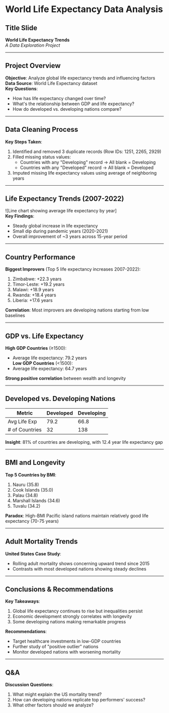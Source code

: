 # World Life Expectancy Data Analysis

## Title Slide
**World Life Expectancy Trends**  
*A Data Exploration Project*  

---

## Project Overview
**Objective**: Analyze global life expectancy trends and influencing factors  
**Data Source**: World Life Expectancy dataset  
**Key Questions**:
- How has life expectancy changed over time?
- What's the relationship between GDP and life expectancy?
- How do developed vs. developing nations compare?

---

## Data Cleaning Process
**Key Steps Taken**:
1. Identified and removed 3 duplicate records (Row IDs: 1251, 2265, 2929)
2. Filled missing status values:
   - Countries with any "Developing" record → All blank = Developing
   - Countries with any "Developed" record → All blank = Developed
3. Imputed missing life expectancy values using average of neighboring years

---

## Life Expectancy Trends (2007-2022)
![Line chart showing average life expectancy by year]  
**Key Findings**:
- Steady global increase in life expectancy
- Small dip during pandemic years (2020-2021)
- Overall improvement of ~3 years across 15-year period

---

## Country Performance
**Biggest Improvers** (Top 5 life expectancy increases 2007-2022):
1. Zimbabwe: +22.3 years
2. Timor-Leste: +19.2 years
3. Malawi: +18.9 years
4. Rwanda: +18.4 years
5. Liberia: +17.6 years

**Correlation**: Most improvers are developing nations starting from low baselines

---

## GDP vs. Life Expectancy
**High GDP Countries** (≥1500):
- Average life expectancy: 79.2 years  
**Low GDP Countries** (<1500):
- Average life expectancy: 64.7 years  

**Strong positive correlation** between wealth and longevity

---

## Developed vs. Developing Nations
| Metric          | Developed | Developing |
|-----------------|----------|------------|
| Avg Life Exp    | 79.2     | 66.8       |
| # of Countries  | 32       | 138        |

**Insight**: 81% of countries are developing, with 12.4 year life expectancy gap

---

## BMI and Longevity
**Top 5 Countries by BMI**:
1. Nauru (35.8)
2. Cook Islands (35.0)
3. Palau (34.8)
4. Marshall Islands (34.6)
5. Tuvalu (34.2)

**Paradox**: High-BMI Pacific island nations maintain relatively good life expectancy (70-75 years)

---

## Adult Mortality Trends
**United States Case Study**:
- Rolling adult mortality shows concerning upward trend since 2015
- Contrasts with most developed nations showing steady declines

---

## Conclusions & Recommendations
**Key Takeaways**:
1. Global life expectancy continues to rise but inequalities persist
2. Economic development strongly correlates with longevity
3. Some developing nations making remarkable progress

**Recommendations**:
- Target healthcare investments in low-GDP countries
- Further study of "positive outlier" nations
- Monitor developed nations with worsening mortality

---

## Q&A
**Discussion Questions**:
1. What might explain the US mortality trend?
2. How can developing nations replicate top performers' success?
3. What other factors should we analyze?
